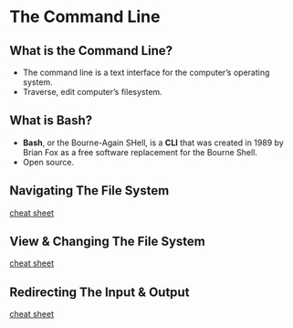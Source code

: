 # The Command Line

## What is the Command Line?
- The command line is a text interface for the computer’s operating system.
- Traverse, edit computer’s filesystem.

## What is Bash?
- **Bash**, or the Bourne-Again SHell, is a **CLI** that was created in 1989 by Brian Fox as a free software replacement for the Bourne Shell.
- Open source.

## Navigating The File System
[cheat sheet](./nav_file_system.pdf)

## View & Changing The File System
[cheat sheet](./view_changing_file_system.pdf)

## Redirecting The Input & Output
[cheat sheet](./redirecting_input_output.pdf)